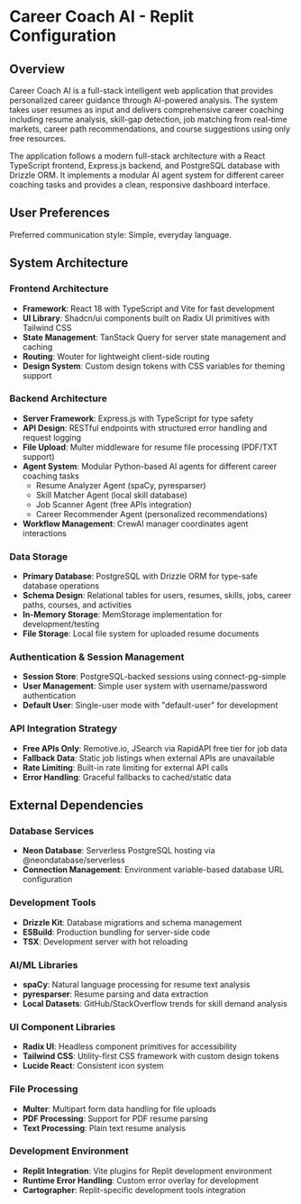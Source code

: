 # Career Coach AI - Replit Configuration

## Overview

Career Coach AI is a full-stack intelligent web application that provides personalized career guidance through AI-powered analysis. The system takes user resumes as input and delivers comprehensive career coaching including resume analysis, skill-gap detection, job matching from real-time markets, career path recommendations, and course suggestions using only free resources.

The application follows a modern full-stack architecture with a React TypeScript frontend, Express.js backend, and PostgreSQL database with Drizzle ORM. It implements a modular AI agent system for different career coaching tasks and provides a clean, responsive dashboard interface.

## User Preferences

Preferred communication style: Simple, everyday language.

## System Architecture

### Frontend Architecture
- **Framework**: React 18 with TypeScript and Vite for fast development
- **UI Library**: Shadcn/ui components built on Radix UI primitives with Tailwind CSS
- **State Management**: TanStack Query for server state management and caching
- **Routing**: Wouter for lightweight client-side routing
- **Design System**: Custom design tokens with CSS variables for theming support

### Backend Architecture
- **Server Framework**: Express.js with TypeScript for type safety
- **API Design**: RESTful endpoints with structured error handling and request logging
- **File Upload**: Multer middleware for resume file processing (PDF/TXT support)
- **Agent System**: Modular Python-based AI agents for different career coaching tasks
  - Resume Analyzer Agent (spaCy, pyresparser)
  - Skill Matcher Agent (local skill database)
  - Job Scanner Agent (free APIs integration)
  - Career Recommender Agent (personalized recommendations)
- **Workflow Management**: CrewAI manager coordinates agent interactions

### Data Storage
- **Primary Database**: PostgreSQL with Drizzle ORM for type-safe database operations
- **Schema Design**: Relational tables for users, resumes, skills, jobs, career paths, courses, and activities
- **In-Memory Storage**: MemStorage implementation for development/testing
- **File Storage**: Local file system for uploaded resume documents

### Authentication & Session Management
- **Session Store**: PostgreSQL-backed sessions using connect-pg-simple
- **User Management**: Simple user system with username/password authentication
- **Default User**: Single-user mode with "default-user" for development

### API Integration Strategy
- **Free APIs Only**: Remotive.io, JSearch via RapidAPI free tier for job data
- **Fallback Data**: Static job listings when external APIs are unavailable
- **Rate Limiting**: Built-in rate limiting for external API calls
- **Error Handling**: Graceful fallbacks to cached/static data

## External Dependencies

### Database Services
- **Neon Database**: Serverless PostgreSQL hosting via @neondatabase/serverless
- **Connection Management**: Environment variable-based database URL configuration

### Development Tools
- **Drizzle Kit**: Database migrations and schema management
- **ESBuild**: Production bundling for server-side code
- **TSX**: Development server with hot reloading

### AI/ML Libraries
- **spaCy**: Natural language processing for resume text analysis
- **pyresparser**: Resume parsing and data extraction
- **Local Datasets**: GitHub/StackOverflow trends for skill demand analysis

### UI Component Libraries
- **Radix UI**: Headless component primitives for accessibility
- **Tailwind CSS**: Utility-first CSS framework with custom design tokens
- **Lucide React**: Consistent icon system

### File Processing
- **Multer**: Multipart form data handling for file uploads
- **PDF Processing**: Support for PDF resume parsing
- **Text Processing**: Plain text resume analysis

### Development Environment
- **Replit Integration**: Vite plugins for Replit development environment
- **Runtime Error Handling**: Custom error overlay for development
- **Cartographer**: Replit-specific development tools integration